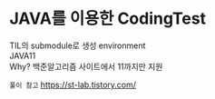 # JAVA를 이용한 CodingTest
TIL의 submodule로 생성
environment  
JAVA11  
Why? 백준알고리즘 사이트에서 11까지만 지원

`풀이 참고`
https://st-lab.tistory.com/
